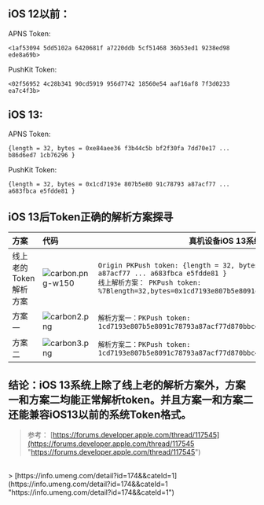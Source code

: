 ## iOS 12以前：
APNS Token:

```
<1af53094 5dd5102a 6420681f a7220ddb 5cf51468 36b53ed1 9238ed98 ede8a69b>
```

PushKit Token:

```
<02f56952 4c28b341 90cd5919 956d7742 18560e54 aaf16af8 7f3d0233 ea7c4f3b>
```

## iOS 13:
APNS Token:

```
{length = 32, bytes = 0xe84aee36 f3b44c5b bf2f30fa 7dd70e17 ... b86d6ed7 1cb76296 }
```

PushKit Token:

```
{length = 32, bytes = 0x1cd7193e 807b5e80 91c78793 a87acf77 ... a683fbca e5fdde81 }
```

## iOS 13后Token正确的解析方案探寻
|  方案 | 代码 | 真机设备iOS 13系统解析结果输出| 真机设备iOS 12系统解析结果输出 |
| :-------- | :----------------- | -------------| ------------- |
| 线上老的Token解析方案  | ![carbon.png-w150](https://upload-images.jianshu.io/upload_images/10432-b9a8132566cd1293.png?imageMogr2/auto-orient/strip%7CimageView2/2/w/1240)  |  `Origin PKPush token: {length = 32, bytes = 0x1cd7193e 807b5e80 91c78793 a87acf77 ... a683fbca e5fdde81 }` <br> `线上解析方案： PKPush token: %7Blength=32,bytes=0x1cd7193e807b5e8091c78793a87acf77...a683fbcae5fdde81%7D` | `Origin PKPush token: <02f56952 4c28b341 90cd5919 956d7742 18560e54 aaf16af8 7f3d0233 ea7c4f3b>`  <br> `线上解析方案： PKPush token: 02f569524c28b34190cd5919956d774218560e54aaf16af87f3d0233ea7c4f3b` |
|  方案一  |  ![carbon2.png](https://upload-images.jianshu.io/upload_images/10432-959c0b2849e5bbe5.png?imageMogr2/auto-orient/strip%7CimageView2/2/w/1240) | `解析方案一：PKPush token: 1cd7193e807b5e8091c78793a87acf77d870bbc420479328a683fbcae5fdde81` | `解析方案一：PKPush token: 02f569524c28b34190cd5919956d774218560e54aaf16af87f3d0233ea7c4f3b` |
| 方案二 | ![carbon3.png](https://upload-images.jianshu.io/upload_images/10432-f98dba00023a11e8.png?imageMogr2/auto-orient/strip%7CimageView2/2/w/1240) | `解析方案二：PKPush token: 1cd7193e807b5e8091c78793a87acf77d870bbc420479328a683fbcae5fdde81` |  `解析方案二：PKPush token: 02f569524c28b34190cd5919956d774218560e54aaf16af87f3d0233ea7c4f3b`


## 结论：iOS 13系统上除了线上老的解析方案外，方案一和方案二均能正常解析token。并且方案一和方案二还能兼容iOS13以前的系统Token格式。

> 参考：
> [https://forums.developer.apple.com/thread/117545](https://forums.developer.apple.com/thread/117545 "https://forums.developer.apple.com/thread/117545")
<br>
>  [https://info.umeng.com/detail?id=174&&cateId=1](https://info.umeng.com/detail?id=174&&cateId=1 "https://info.umeng.com/detail?id=174&&cateId=1")
